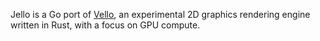 Jello is a Go port of
[Vello](https://github.com/linebender/vello/blob/main/README.md), an
experimental 2D graphics rendering engine written in Rust, with a focus on GPU
compute.
